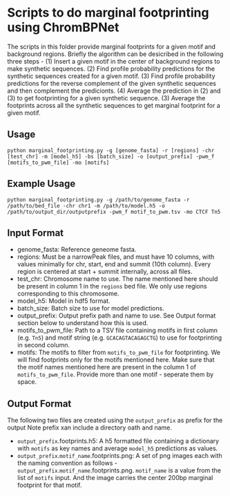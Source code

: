 # Scripts to do marginal footprinting using ChromBPNet

The scripts in this folder provide marginal footprints for a given motif and background regions.  Briefly the algorithm can be desicribed in the following three steps -  (1) Insert a given motif in the center of background regions to make synthetic sequences. (2) Find profile probability predictions for the synthetic sequences created for a given motif. (3) Find profile probability predictions for the reverse complement of the given synthetic sequences and then complement the predicionts. (4) Average the prediction in (2) and (3) to get footprinting for a given synthetic sequence. (3) Average the footprints across all the synthetic sequences to get marginal footprint for a given motif.

## Usage

```
python marginal_footprinting.py -g [genome_fasta] -r [regions] -chr [test_chr] -m [model_h5] -bs [batch_size] -o [output_prefix] -pwm_f [motifs_to_pwm_file] -mo [motifs]
```

## Example Usage

```
python marginal_footprinting.py -g /path/to/genome_fasta -r /path/to/bed_file -chr chr1 -m /path/to/model.h5 -o /path/to/output_dir/outputprefix -pwm_f motif_to_pwm.tsv -mo CTCF Tn5
```

## Input Format

- genome_fasta: Reference geneome fasta.
- regions: Must be a narrowPeak files, and must have 10 columns, with values minimally for chr, start, end and summit (10th column). Every region is centered at start + summit internally, across all files. 
- test_chr: Chromosome name to use. The name mentioned here should be present in column 1 in the `regions` bed file.  We only use regions corresponding to this chromosome.
- model_h5: Model in hdf5 format.
- batch_size: Batch size to use for model predictions.
- output_prefix: Output prefix path and name to use. See Output format section below to understand how this is used.
- motifs_to_pwm_file: Path to a TSV file containing motifs in first column (e.g. `Tn5`) and motif string (e.g. `GCACAGTACAGAGCTG`) to use for footprinting in second column. 
- motifs: The motifs to filter from `motifs_to_pwm_file` for footprinting. We will find footprints only for the motifs mentioned here. Make sure that the motif names mentioned here are present in the column 1 of `motifs_to_pwm_file`. Provide more than one motif - seperate them by space.


## Output Format

The following two files are created using the `output_prefix` as prefix for the output  Note prefix xan include a directory oath and name.

- `output_prefix`.footprints.h5: A h5 formatted file containing a dictionary with `motifs` as key names and average `model_h5` predictions as values.
- `output_prefix`.`motif_name`.footprints.png: A set of png images each with the naming convention as follows - `output_prefix`.`motif_name`.footprints.png. `motif_name` is a value from the list of `motifs` input. And the image carries the center 200bp marginal footprint for that motif.
